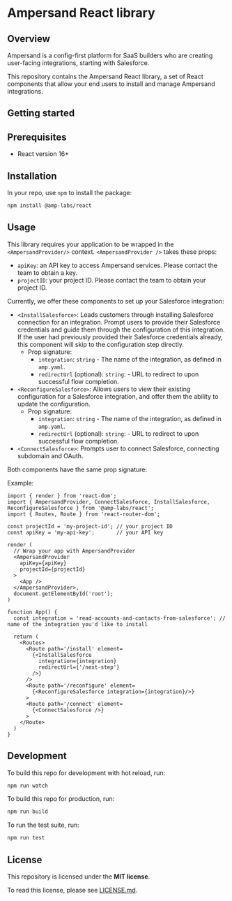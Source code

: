 # Ampersand React library

## Overview
Ampersand is a config-first platform for SaaS builders who are creating user-facing integrations, 
starting with Salesforce.

This repository contains the Ampersand React library, a set of React components that allow your
end users to install and manage Ampersand integrations.

## Getting started

## Prerequisites
- React version 16+
 
## Installation

In your repo, use `npm` to install the package:

```sh
npm install @amp-labs/react
```

## Usage

This library requires your application to be wrapped in the `<AmpersandProvider/>` context. 
`<AmpersandProvider />` takes these props:
- `apiKey`: an API key to access Ampersand services. Please contact the team to obtain a key.
- `projectID`: your project ID. Please contact the team to obtain your project ID.

Currently, we offer these components to set up your Salesforce integration:
- `<InstallSalesforce>`: Leads customers through installing Salesforce connection for an integration. Prompt users to provide their Salesforce credentials and guide them through the configuration of this integration. If the user had previously provided their Salesforce credentials already, this component will skip to the configuration step directly.
  - Prop signature:
    - `integration`: `string` - The name of the integration, as defined in `amp.yaml`.
    - `redirectUrl` (optional): `string`: - URL to redirect to upon successful flow completion.
- `<ReconfigureSalesforce>`: Allows users to view their existing configuration for a Salesforce integration, and offer them the ability to update the configuration. 
  - Prop signature:
    - `integration`: `string` - The name of the integration, as defined in `amp.yaml`.
    - `redirectUrl` (optional): `string`: - URL to redirect to upon successful flow completion.
- `<ConnectSalesforce>`: Prompts user to connect Salesforce, connecting subdomain and OAuth.

Both components have the same prop signature: 

Example:
```tsx
import { render } from 'react-dom';
import { AmpersandProvider, ConnectSalesforce, InstallSalesforce, ReconfigureSalesforce } from '@amp-labs/react';
import { Routes, Route } from 'react-router-dom';

const projectId = 'my-project-id'; // your project ID
const apiKey = 'my-api-key';       // your API key

render (
  // Wrap your app with AmpersandProvider
  <AmpersandProvider
    apiKey={apiKey}
    projectId={projectId}
  >
    <App />
  </AmpersandProvider>,
  document.getElementById('root');
)

function App() {
  const integration = 'read-accounts-and-contacts-from-salesforce'; // name of the integration you'd like to install

  return (
    <Routes>
      <Route path='/install' element=
        {<InstallSalesforce 
          integration={integration}
          redirectUrl={'/next-step'}
        />}
      />
      <Route path='/reconfigure' element=
        {<ReconfigureSalesforce integration={integration}/>}
      >
      <Route path='/connect' element=
        {<ConnectSalesforce />}
      >
    </Route>
  )
}

```

## Development
To build this repo for development with hot reload, run:
```sh
npm run watch
```

To build this repo for production, run:
```sh
npm run build
```

To run the test suite, run:
```sh
npm run test
```

## License

This repository is licensed under the **MIT license**.

To read this license, please see [LICENSE.md](https://github.com/amp-labs/react/blob/main/LICENSE.md).


